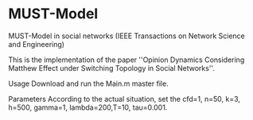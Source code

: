 # MUST-Model
MUST-Model in social networks (IEEE Transactions on Network Science and Engineering)

This is the implementation of the paper ''Opinion Dynamics Considering Matthew Effect under Switching Topology in Social Networks''.

Usage
Download and run the Main.m master file.

Parameters
According to the actual situation, set the cfd=1, n=50, k=3, h=500, gamma=1, lambda=200,T=10, tau=0.001.
